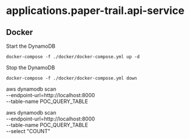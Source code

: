 # applications.paper-trail.api-service

## Docker

Start the DynamoDB

```
docker-compose -f ./docker/docker-compose.yml up -d
```

Stop the DynamoDB

```
docker-compose -f ./docker/docker-compose.yml down
```

aws dynamodb scan \
--endpoint-url=http://localhost:8000 \
--table-name POC_QUERY_TABLE

aws dynamodb scan \
--endpoint-url=http://localhost:8000 \
--table-name POC_QUERY_TABLE \
--select "COUNT"
